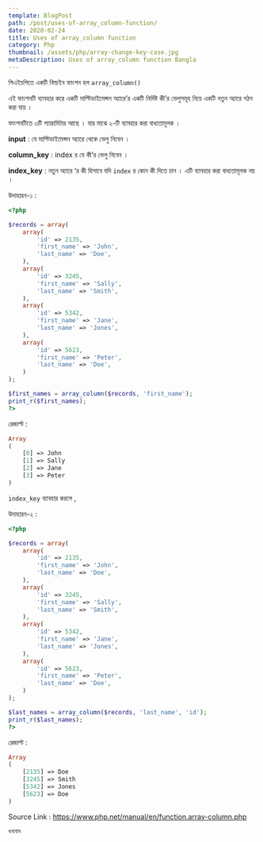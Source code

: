 ```yaml
---
template: BlogPost
path: /post/uses-of-array_column-function/
date: 2020-02-24
title: Uses of array_column function
category: Php
thumbnail: /assets/php/array-change-key-case.jpg
metaDescription: Uses of array_column function Bangla
---
```


পিএইচপিতে একটি বিল্ডইন ফাংশন হল `array_column()`

এই ফাংশনটি ব্যাবহার করে একটি মাল্টিডাইমেন্সন অ্যারে’র একটি নির্দিষ্ট কী’র ভেলুসমূহ নিয়ে একটি নতুন অ্যারে গঠন করা যায় ।

ফাংশনটিতে ৩টি প্যারামিটার আছে । যার মাঝে ২-টি ব্যাবহার করা বাধ্যতামূলক ।

**input** : যে মাল্টিডাইমেন্সন অ্যারে থেকে ভেলু নিবেন ।

**column_key** : index র যে কী’র ভেলু নিবেন ।

**index_key** : নতুন অ্যারে ‘র কী হিসাবে যদি `index` র কোন কী দিতে চান । এটি ব্যাবহার করা বাধ্যতামূলক নয় ।

উদাহারন-১ :

```php
<?php

$records = array(
    array(
        'id' => 2135,
        'first_name' => 'John',
        'last_name' => 'Doe',
    ),
    array(
        'id' => 3245,
        'first_name' => 'Sally',
        'last_name' => 'Smith',
    ),
    array(
        'id' => 5342,
        'first_name' => 'Jane',
        'last_name' => 'Jones',
    ),
    array(
        'id' => 5623,
        'first_name' => 'Peter',
        'last_name' => 'Doe',
    )
);

$first_names = array_column($records, 'first_name');
print_r($first_names);
?>
```

রেজাল্ট :

```php
Array
(
    [0] => John
    [1] => Sally
    [2] => Jane
    [3] => Peter
)
```

`index_key` ব্যাবহার করলে ,

উদাহারন-২ :

```php
<?php

$records = array(
    array(
        'id' => 2135,
        'first_name' => 'John',
        'last_name' => 'Doe',
    ),
    array(
        'id' => 3245,
        'first_name' => 'Sally',
        'last_name' => 'Smith',
    ),
    array(
        'id' => 5342,
        'first_name' => 'Jane',
        'last_name' => 'Jones',
    ),
    array(
        'id' => 5623,
        'first_name' => 'Peter',
        'last_name' => 'Doe',
    )
);

$last_names = array_column($records, 'last_name', 'id');
print_r($last_names);
?>
```

রেজাল্ট :

```php
Array
(
    [2135] => Doe
    [3245] => Smith
    [5342] => Jones
    [5623] => Doe
)
```

Source Link : https://www.php.net/manual/en/function.array-column.php

`ধন্যবাদ`
